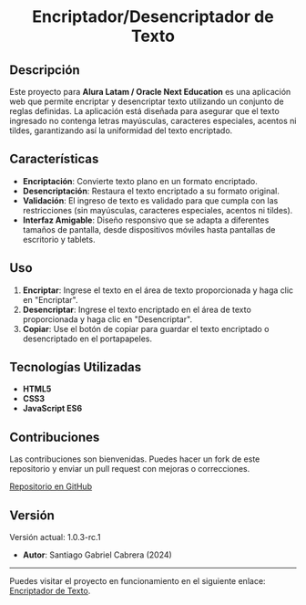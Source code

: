 <h1 align="center"> Encriptador/Desencriptador de Texto </h1>

## Descripción

Este proyecto para **Alura Latam / Oracle Next Education** es una aplicación web que permite encriptar y desencriptar texto utilizando un conjunto de reglas definidas. La aplicación está diseñada para asegurar que el texto ingresado no contenga letras mayúsculas, caracteres especiales, acentos ni tildes, garantizando así la uniformidad del texto encriptado.

## Características

- **Encriptación**: Convierte texto plano en un formato encriptado.
- **Desencriptación**: Restaura el texto encriptado a su formato original.
- **Validación**: El ingreso de texto es validado para que cumpla con las restricciones (sin mayúsculas, caracteres especiales, acentos ni tildes).
- **Interfaz Amigable**: Diseño responsivo que se adapta a diferentes tamaños de pantalla, desde dispositivos móviles hasta pantallas de escritorio y tablets.

## Uso

1. **Encriptar**: Ingrese el texto en el área de texto proporcionada y haga clic en "Encriptar".
2. **Desencriptar**: Ingrese el texto encriptado en el área de texto proporcionada y haga clic en "Desencriptar".
3. **Copiar**: Use el botón de copiar para guardar el texto encriptado o desencriptado en el portapapeles.

## Tecnologías Utilizadas

- **HTML5**
- **CSS3**
- **JavaScript ES6**

## Contribuciones

Las contribuciones son bienvenidas. Puedes hacer un fork de este repositorio y enviar un pull request con mejoras o correcciones.

[Repositorio en GitHub](https://github.com/SntXHub/proyecto-encriptador-texto.git)

## Versión

Versión actual: 1.0.3-rc.1

- **Autor**: Santiago Gabriel Cabrera (2024)

---

Puedes visitar el proyecto en funcionamiento en el siguiente enlace: [Encriptador de Texto](https://sntxhub.github.io/proyecto-encriptador-texto/).